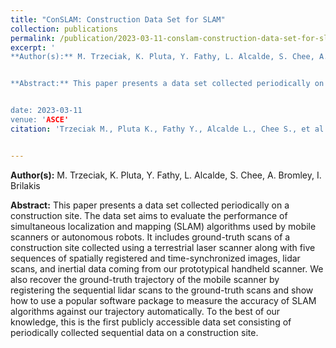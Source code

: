 ```yaml
---
title: "ConSLAM: Construction Data Set for SLAM"
collection: publications
permalink: /publication/2023-03-11-conslam-construction-data-set-for-slam
excerpt: '
**Author(s):** M. Trzeciak, K. Pluta, Y. Fathy, L. Alcalde, S. Chee, A. Bromley, I. Brilakis


**Abstract:** This paper presents a data set collected periodically on a construction site. The data set aims to evaluate the performance of simultaneous localization and mapping (SLAM) algorithms used by mobile scanners or autonomous robots. It includes ground-truth scans of a construction site collected using a terrestrial laser scanner along with five sequences of spatially registered and time-synchronized images, lidar scans, and inertial data coming from our prototypical handheld scanner. We also recover the ground-truth trajectory of the mobile scanner by registering the sequential lidar scans to the ground-truth scans and show how to use a popular software package to measure the accuracy of SLAM algorithms against our trajectory automatically. To the best of our knowledge, this is the first publicly accessible data set consisting of periodically collected sequential data on a construction site.


date: 2023-03-11
venue: 'ASCE'
citation: 'Trzeciak M., Pluta K., Fathy Y., Alcalde L., Chee S., et al. 2022. ConSLAM: Construction Data Set for SLAM. Journal of Computing in Civil Engineering, 37(3)' 


---
```

**Author(s):** M. Trzeciak, K. Pluta, Y. Fathy, L. Alcalde, S. Chee, A. Bromley, I. Brilakis


**Abstract:** This paper presents a data set collected periodically on a construction site. The data set aims to evaluate the performance of simultaneous localization and mapping (SLAM) algorithms used by mobile scanners or autonomous robots. It includes ground-truth scans of a construction site collected using a terrestrial laser scanner along with five sequences of spatially registered and time-synchronized images, lidar scans, and inertial data coming from our prototypical handheld scanner. We also recover the ground-truth trajectory of the mobile scanner by registering the sequential lidar scans to the ground-truth scans and show how to use a popular software package to measure the accuracy of SLAM algorithms against our trajectory automatically. To the best of our knowledge, this is the first publicly accessible data set consisting of periodically collected sequential data on a construction site.





